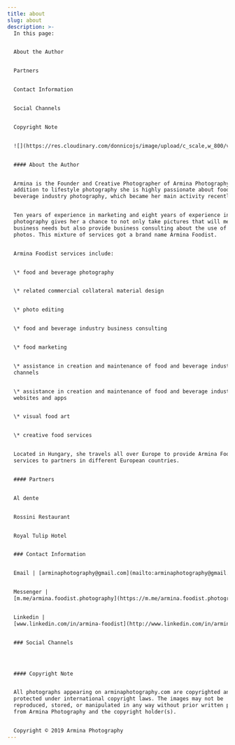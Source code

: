 ```yaml
---
title: about
slug: about
description: >-
  In this page:


  About the Author


  Partners


  Contact Information


  Social Channels


  Copyright Note


  ![](https://res.cloudinary.com/donnicojs/image/upload/c_scale,w_800/v1577463135/50309681_113110669768321_4960037136335110144_o_h2ifbi.jpg)


  #### About the Author


  Armina is the Founder and Creative Photographer of Armina Photography. In
  addition to lifestyle photography she is highly passionate about food and
  beverage industry photography, which became her main activity recently.


  Ten years of experience in marketing and eight years of experience in
  photography gives her a chance to not only take pictures that will meet
  business needs but also provide business consulting about the use of those
  photos. This mixture of services got a brand name Armina Foodist.


  Armina Foodist services include:


  \* food and beverage photography


  \* related commercial collateral material design


  \* photo editing


  \* food and beverage industry business consulting


  \* food marketing


  \* assistance in creation and maintenance of food and beverage industry media
  channels


  \* assistance in creation and maintenance of food and beverage industry
  websites and apps


  \* visual food art


  \* creative food services


  Located in Hungary, she travels all over Europe to provide Armina Foodist
  services to partners in different European countries.


  #### Partners


  Al dente


  Rossini Restaurant


  Royal Tulip Hotel


  ### Contact Information


  Email | [arminaphotography@gmail.com](mailto:arminaphotography@gmail.com)


  Messenger |
  [m.me/armina.foodist.photography](https://m.me/armina.foodist.photography?fbclid=IwAR1OAWbZtXRp_fK2J6pFc2Y-j1KBiGRWLbJF7f35BqZ5yQT3_Z-8DVX22Zs)


  Linkedin |
  [www.linkedin.com/in/armina-foodist](http://www.linkedin.com/in/armina-foodist)


  ### Social Channels




  #### Copyright Note


  All photographs appearing on arminaphotography.com are copyrighted and
  protected under international copyright laws. The images may not be
  reproduced, stored, or manipulated in any way without prior written permission
  from Armina Photography and the copyright holder(s).


  Copyright © 2019 Armina Photography
---
```


